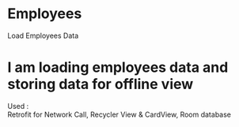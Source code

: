# Employees
Load Employees Data
# I am loading employees data and storing data for offline view
Used  :  
Retrofit for Network Call,
Recycler View & CardView,
Room database
